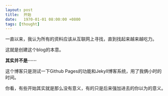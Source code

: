 ```yaml
---
layout: post
title:  开始
date:   1970-01-01 08:00:00 +0800
tags: [thought]
---
```



一直以来，我认为所有的资料应该从互联网上寻找，直到找起来越来越吃力。

这就是创建这个blog的本意。



**其实并不是······**

这个博客只是测试一下Github Pages的功能和Jekyll博客系统，用了我俩小时的时间。



你看，有些开始其实就是那么没有意义，有的只是后来强加进去的你以为的意义。
